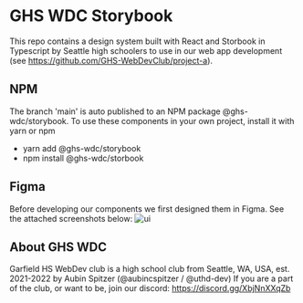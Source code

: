 # GHS WDC Storybook
This repo contains a design system built with React and Storbook in Typescript by Seattle high schoolers to use in our web app development (see https://github.com/GHS-WebDevClub/project-a).

## NPM
The branch 'main' is auto published to an NPM package @ghs-wdc/storybook.
To use these components in your own project, install it with yarn or npm

- yarn add @ghs-wdc/storybook
- npm install @ghs-wdc/storbook

## Figma
Before developing our components we first designed them in Figma. See the attached screenshots below:
![ui](https://user-images.githubusercontent.com/59554139/159146132-a6557a48-cf2b-4375-91ca-9d79c5b782bf.png)

## About GHS WDC
Garfield HS WebDev club is a high school club from Seattle, WA, USA, est. 2021-2022 by Aubin Spitzer (@aubincspitzer / @uthd-dev)
If you are a part of the club, or want to be, join our discord: https://discord.gg/XbjNnXXqZb
